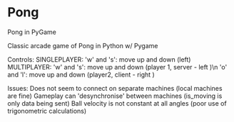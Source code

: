 # Pong
Pong in PyGame

Classic arcade game of Pong in Python w/ Pygame

Controls:
  SINGLEPLAYER:
    'w' and 's': move up and down (left)
  MULTIPLAYER:
    'w' and 's': move up and down (player 1, server - left )\n
    'o' and 'l': move up and down (player2, client - right )
  
  Issues:
    Does not seem to connect on separate machines (local machines are fine)
    Gameplay can 'desynchronise' between machines (is_moving is only data being sent)
    Ball velocity is not constant at all angles (poor use of trigonometric calculations)
